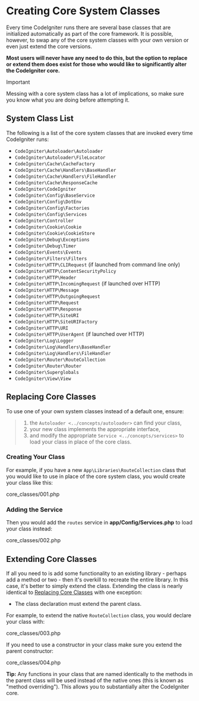 # Creating Core System Classes

Every time CodeIgniter runs there are several base classes that are
initialized automatically as part of the core framework. It is possible,
however, to swap any of the core system classes with your own version or
even just extend the core versions.

**Most users will never have any need to do this, but the option to
replace or extend them does exist for those who would like to
significantly alter the CodeIgniter core.**

> [!IMPORTANT]
> Messing with a core system class has a lot of implications, so make
> sure you know what you are doing before attempting it.

<div class="contents" local="" depth="2">

</div>

## System Class List

The following is a list of the core system classes that are invoked
every time CodeIgniter runs:

- `CodeIgniter\Autoloader\Autoloader`
- `CodeIgniter\Autoloader\FileLocator`
- `CodeIgniter\Cache\CacheFactory`
- `CodeIgniter\Cache\Handlers\BaseHandler`
- `CodeIgniter\Cache\Handlers\FileHandler`
- `CodeIgniter\Cache\ResponseCache`
- `CodeIgniter\CodeIgniter`
- `CodeIgniter\Config\BaseService`
- `CodeIgniter\Config\DotEnv`
- `CodeIgniter\Config\Factories`
- `CodeIgniter\Config\Services`
- `CodeIgniter\Controller`
- `CodeIgniter\Cookie\Cookie`
- `CodeIgniter\Cookie\CookieStore`
- `CodeIgniter\Debug\Exceptions`
- `CodeIgniter\Debug\Timer`
- `CodeIgniter\Events\Events`
- `CodeIgniter\Filters\Filters`
- `CodeIgniter\HTTP\CLIRequest` (if launched from command line only)
- `CodeIgniter\HTTP\ContentSecurityPolicy`
- `CodeIgniter\HTTP\Header`
- `CodeIgniter\HTTP\IncomingRequest` (if launched over HTTP)
- `CodeIgniter\HTTP\Message`
- `CodeIgniter\HTTP\OutgoingRequest`
- `CodeIgniter\HTTP\Request`
- `CodeIgniter\HTTP\Response`
- `CodeIgniter\HTTP\SiteURI`
- `CodeIgniter\HTTP\SiteURIFactory`
- `CodeIgniter\HTTP\URI`
- `CodeIgniter\HTTP\UserAgent` (if launched over HTTP)
- `CodeIgniter\Log\Logger`
- `CodeIgniter\Log\Handlers\BaseHandler`
- `CodeIgniter\Log\Handlers\FileHandler`
- `CodeIgniter\Router\RouteCollection`
- `CodeIgniter\Router\Router`
- `CodeIgniter\Superglobals`
- `CodeIgniter\View\View`

## Replacing Core Classes

To use one of your own system classes instead of a default one, ensure:

> 1.  the `Autoloader <../concepts/autoloader>` can find your class,
> 2.  your new class implements the appropriate interface,
> 3.  and modify the appropriate `Service <../concepts/services>` to
>     load your class in place of the core class.

### Creating Your Class

For example, if you have a new `App\Libraries\RouteCollection` class
that you would like to use in place of the core system class, you would
create your class like this:

<div class="literalinclude">

core_classes/001.php

</div>

### Adding the Service

Then you would add the `routes` service in **app/Config/Services.php**
to load your class instead:

<div class="literalinclude">

core_classes/002.php

</div>

## Extending Core Classes

If all you need to is add some functionality to an existing library -
perhaps add a method or two - then it's overkill to recreate the entire
library. In this case, it's better to simply extend the class. Extending
the class is nearly identical to [Replacing Core
Classes](#replacing-core-classes) with one exception:

- The class declaration must extend the parent class.

For example, to extend the native `RouteCollection` class, you would
declare your class with:

<div class="literalinclude">

core_classes/003.php

</div>

If you need to use a constructor in your class make sure you extend the
parent constructor:

<div class="literalinclude">

core_classes/004.php

</div>

**Tip:** Any functions in your class that are named identically to the
methods in the parent class will be used instead of the native ones
(this is known as "method overriding"). This allows you to substantially
alter the CodeIgniter core.
